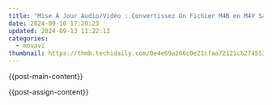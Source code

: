 ```yaml
---
title: "Mise À Jour Audio/Vidéo : Convertissez Un Fichier M4B en M4V Sans Frais via L'hébergeur De Vidéos en Ligne, Movavi!"
date: 2024-09-10 17:20:23
updated: 2024-09-13 11:22:13
categories:
  - movavi
thumbnail: https://thmb.techidaily.com/0e4e69a266c0e21cfaa72121cb274553aaa959ab8154e71b42e7a2317f1338de.png
---
```


{{post-main-content}}

<ins class="adsbygoogle"
     style="display:block"
     data-ad-format="autorelaxed"
     data-ad-client="ca-pub-7571918770474297"
     data-ad-slot="1223367746"></ins>

{{post-assign-content}}

<ins class="adsbygoogle"
     style="display:block"
     data-ad-client="ca-pub-7571918770474297"
     data-ad-slot="8358498916"
     data-ad-format="auto"
     data-full-width-responsive="true"></ins>
